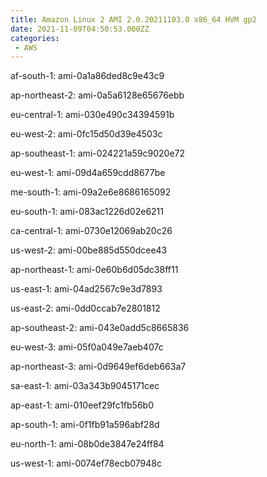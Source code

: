 ```yaml
---
title: Amazon Linux 2 AMI 2.0.20211103.0 x86_64 HVM gp2
date: 2021-11-09T04:50:53.000ZZ
categories:
 - AWS
---
```


af-south-1: ami-0a1a86ded8c9e43c9

ap-northeast-2: ami-0a5a6128e65676ebb

eu-central-1: ami-030e490c34394591b

eu-west-2: ami-0fc15d50d39e4503c

ap-southeast-1: ami-024221a59c9020e72

eu-west-1: ami-09d4a659cdd8677be

me-south-1: ami-09a2e6e8686165092

eu-south-1: ami-083ac1226d02e6211

ca-central-1: ami-0730e12069ab20c26

us-west-2: ami-00be885d550dcee43

ap-northeast-1: ami-0e60b6d05dc38ff11

us-east-1: ami-04ad2567c9e3d7893

us-east-2: ami-0dd0ccab7e2801812

ap-southeast-2: ami-043e0add5c8665836

eu-west-3: ami-05f0a049e7aeb407c

ap-northeast-3: ami-0d9649ef6deb663a7

sa-east-1: ami-03a343b9045171cec

ap-east-1: ami-010eef29fc1fb56b0

ap-south-1: ami-0f1fb91a596abf28d

eu-north-1: ami-08b0de3847e24ff84

us-west-1: ami-0074ef78ecb07948c

